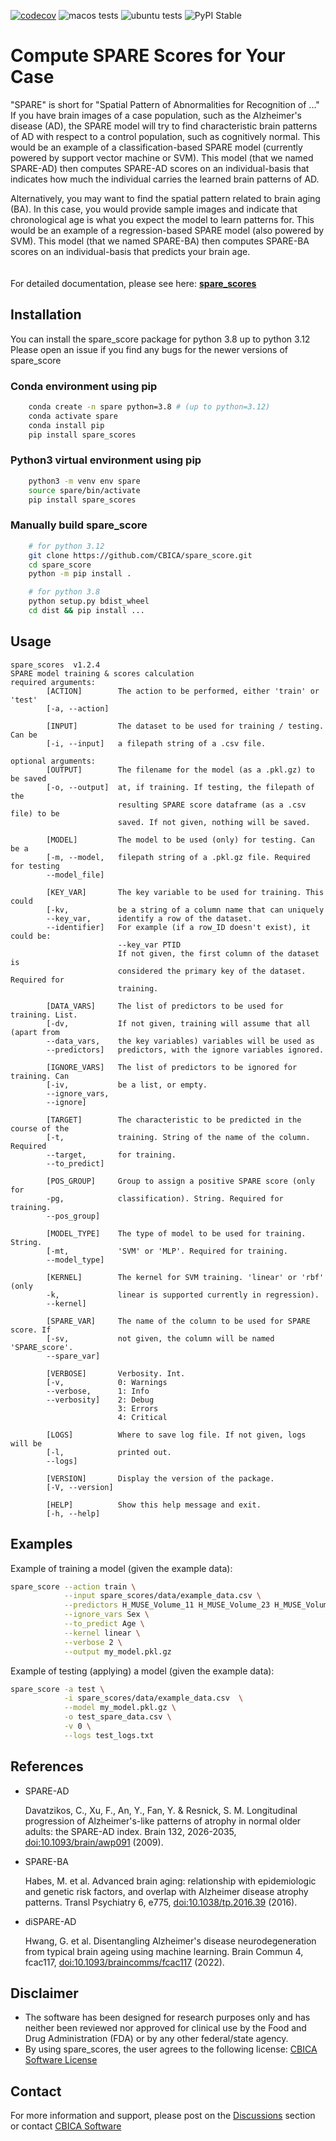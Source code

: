 [![codecov](https://codecov.io/gh/CBICA/spare_score/graph/badge.svg?token=7yk7pkydHE)](https://codecov.io/gh/CBICA/spare_score)
![macos tests](https://github.com/CBICA/spare_score/actions/workflows/macos-tests-3.12.yml/badge.svg)
![ubuntu tests](https://github.com/CBICA/spare_score/actions/workflows/ubuntu-tests-3.12.yml/badge.svg)
![PyPI Stable](https://img.shields.io/pypi/v/spare_score)

# Compute SPARE Scores for Your Case

"SPARE" is short for "Spatial Pattern of Abnormalities for Recognition of ..." If you have brain images of a case population, such as the Alzheimer's disease (AD), the SPARE model will try to find characteristic brain patterns of AD with respect to a control population, such as cognitively normal. This would be an example of a classification-based SPARE model (currently powered by support vector machine or SVM). This model (that we named SPARE-AD) then computes SPARE-AD scores on an individual-basis that indicates how much the individual carries the learned brain patterns of AD.

Alternatively, you may want to find the spatial pattern related to brain aging (BA). In this case, you would provide sample images and indicate that chronological age is what you expect the model to learn patterns for. This would be an example of a regression-based SPARE model (also powered by SVM). This model (that we named SPARE-BA) then computes SPARE-BA scores on an individual-basis that predicts your brain age.
\
\
\
For detailed documentation, please see here: **[spare_scores](https://cbica.github.io/spare_score/)**

## Installation

You can install the spare_score package for python 3.8 up to python 3.12
Please open an issue if you find any bugs for the newer versions of spare_score

### Conda environment using pip

```bash
    conda create -n spare python=3.8 # (up to python=3.12)
    conda activate spare
    conda install pip
    pip install spare_scores
```

### Python3 virtual environment using pip

```bash
    python3 -m venv env spare
    source spare/bin/activate
    pip install spare_scores
```

### Manually build spare_score

```bash
    # for python 3.12
    git clone https://github.com/CBICA/spare_score.git
    cd spare_score
    python -m pip install .

    # for python 3.8
    python setup.py bdist_wheel
    cd dist && pip install ...

```

## Usage

```text
spare_scores  v1.2.4
SPARE model training & scores calculation
required arguments:
        [ACTION]        The action to be performed, either 'train' or 'test'
        [-a, --action]

        [INPUT]         The dataset to be used for training / testing. Can be
        [-i, --input]   a filepath string of a .csv file.

optional arguments:
        [OUTPUT]        The filename for the model (as a .pkl.gz) to be saved
        [-o, --output]  at, if training. If testing, the filepath of the
                        resulting SPARE score dataframe (as a .csv file) to be
                        saved. If not given, nothing will be saved.

        [MODEL]         The model to be used (only) for testing. Can be a
        [-m, --model,   filepath string of a .pkl.gz file. Required for testing
        --model_file]

        [KEY_VAR]       The key variable to be used for training. This could
        [-kv,           be a string of a column name that can uniquely
        --key_var,      identify a row of the dataset.
        --identifier]   For example (if a row_ID doesn't exist), it could be:
                        --key_var PTID
                        If not given, the first column of the dataset is
                        considered the primary key of the dataset. Required for
                        training.

        [DATA_VARS]     The list of predictors to be used for training. List.
        [-dv,           If not given, training will assume that all (apart from
        --data_vars,    the key variables) variables will be used as
        --predictors]   predictors, with the ignore variables ignored.

        [IGNORE_VARS]   The list of predictors to be ignored for training. Can
        [-iv,           be a list, or empty.
        --ignore_vars,
        --ignore]

        [TARGET]        The characteristic to be predicted in the course of the
        [-t,            training. String of the name of the column. Required
        --target,       for training.
        --to_predict]

        [POS_GROUP]     Group to assign a positive SPARE score (only for
        -pg,            classification). String. Required for training.
        --pos_group]

        [MODEL_TYPE]    The type of model to be used for training. String.
        [-mt,           'SVM' or 'MLP'. Required for training.
        --model_type]

        [KERNEL]        The kernel for SVM training. 'linear' or 'rbf' (only
        -k,             linear is supported currently in regression).
        --kernel]

        [SPARE_VAR]     The name of the column to be used for SPARE score. If
        [-sv,           not given, the column will be named 'SPARE_score'.
        --spare_var]

        [VERBOSE]       Verbosity. Int.
        [-v,            0: Warnings
        --verbose,      1: Info
        --verbosity]    2: Debug
                        3: Errors
                        4: Critical

        [LOGS]          Where to save log file. If not given, logs will be
        [-l,            printed out.
        --logs]

        [VERSION]       Display the version of the package.
        [-V, --version]

        [HELP]          Show this help message and exit.
        [-h, --help]
```

## Examples

Example of training a model (given the example data):

```bash
spare_score --action train \
            --input spare_scores/data/example_data.csv \
            --predictors H_MUSE_Volume_11 H_MUSE_Volume_23 H_MUSE_Volume_30 \
            --ignore_vars Sex \
            --to_predict Age \
            --kernel linear \
            --verbose 2 \
            --output my_model.pkl.gz
```

Example of testing (applying) a model (given the example data):

```bash
spare_score -a test \
            -i spare_scores/data/example_data.csv  \
            --model my_model.pkl.gz \
            -o test_spare_data.csv \
            -v 0 \
            --logs test_logs.txt
```

## References

- SPARE-AD

  Davatzikos, C., Xu, F., An, Y., Fan, Y. & Resnick, S. M. Longitudinal progression of Alzheimer's-like patterns of atrophy in normal older adults: the SPARE-AD index. Brain 132, 2026-2035, [doi:10.1093/brain/awp091](https://doi.org/10.1093/brain/awp091) (2009).

- SPARE-BA

  Habes, M. et al. Advanced brain aging: relationship with epidemiologic and genetic risk factors, and overlap with Alzheimer disease atrophy patterns. Transl Psychiatry 6, e775, [doi:10.1038/tp.2016.39](https://doi.org/10.1038/tp.2016.39) (2016).

- diSPARE-AD

  Hwang, G. et al. Disentangling Alzheimer's disease neurodegeneration from typical brain ageing using machine learning. Brain Commun 4, fcac117, [doi:10.1093/braincomms/fcac117](https://doi.org/10.1093/braincomms/fcac117) (2022).

## Disclaimer

- The software has been designed for research purposes only and has neither been reviewed nor approved for clinical use by the Food and Drug Administration (FDA) or by any other federal/state agency.
- By using spare_scores, the user agrees to the following license: [CBICA Software License](https://www.med.upenn.edu/cbica/software-agreement-non-commercial.html)

## Contact

For more information and support, please post on the [Discussions](https://github.com/CBICA/spare_score/discussions) section or contact [CBICA Software](mailto:software@cbica.upenn.edu)
